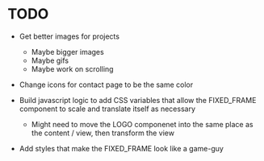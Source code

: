 # TODO

- Get better images for projects
  - Maybe bigger images
  - Maybe gifs
  - Maybe work on scrolling
- Change icons for contact page to be the same color

- Build javascript logic to add CSS variables that allow the FIXED_FRAME component to scale and translate itself as necessary
  - Might need to move the LOGO componenet into the same place as the content / view, then transform the view
  
- Add styles that make the FIXED_FRAME look like a game-guy
